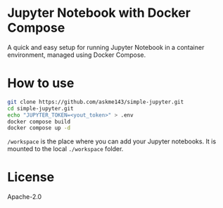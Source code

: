# Jupyter Notebook with Docker Compose

A quick and easy setup for running Jupyter Notebook in a container environment, managed using Docker Compose.

# How to use

```bash
git clone https://github.com/askme143/simple-jupyter.git
cd simple-jupyter.git
echo "JUPYTER_TOKEN=<yout_token>" > .env
docker compose build
docker compose up -d
```

`/workspace` is the place where you can add your Jupyter notebooks. It is mounted to the local `./workspace` folder.

# License
Apache-2.0